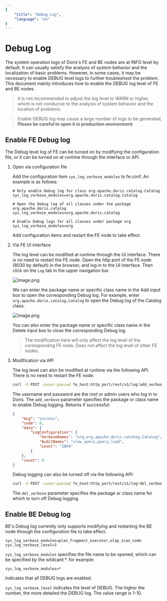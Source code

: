 ```yaml
---
{
    "title": "Debug Log",
    "language": "en"
}
---
```


<!-- 
Licensed to the Apache Software Foundation (ASF) under one
or more contributor license agreements.  See the NOTICE file
distributed with this work for additional information
regarding copyright ownership.  The ASF licenses this file
to you under the Apache License, Version 2.0 (the
"License"); you may not use this file except in compliance
with the License.  You may obtain a copy of the License at

  http://www.apache.org/licenses/LICENSE-2.0

Unless required by applicable law or agreed to in writing,
software distributed under the License is distributed on an
"AS IS" BASIS, WITHOUT WARRANTIES OR CONDITIONS OF ANY
KIND, either express or implied.  See the License for the
specific language governing permissions and limitations
under the License.
-->


# Debug Log

The system operation logs of Doris's FE and BE nodes are at INFO level by default. It can usually satisfy the analysis of system behavior and the localization of basic problems. However, in some cases, it may be necessary to enable DEBUG level logs to further troubleshoot the problem. This document mainly introduces how to enable the DEBUG log level of FE and BE nodes.

> It is not recommended to adjust the log level to WARN or higher, which is not conducive to the analysis of system behavior and the location of problems.

>Enable DEBUG log may cause a large number of logs to be generated, **Please be careful to open it in production environment**.

## Enable FE Debug log

The Debug level log of FE can be turned on by modifying the configuration file, or it can be turned on at runtime through the interface or API.

1. Open via configuration file

   Add the configuration item `sys_log_verbose_modules` to fe.conf. An example is as follows:

   ````text
   # Only enable Debug log for class org.apache.doris.catalog.Catalog
   sys_log_verbose_modules=org.apache.doris.catalog.Catalog
   
   # Open the Debug log of all classes under the package org.apache.doris.catalog
   sys_log_verbose_modules=org.apache.doris.catalog
   
   # Enable Debug logs for all classes under package org
   sys_log_verbose_modules=org
   ````

   Add configuration items and restart the FE node to take effect.

2. Via FE UI interface

   The log level can be modified at runtime through the UI interface. There is no need to restart the FE node. Open the http port of the FE node (8030 by default) in the browser, and log in to the UI interface. Then click on the `Log` tab in the upper navigation bar.

   ![image.png](https://bce.bdstatic.com/doc/BaiduDoris/DORIS/image_f87b8c1.png)

   We can enter the package name or specific class name in the Add input box to open the corresponding Debug log. For example, enter `org.apache.doris.catalog.Catalog` to open the Debug log of the Catalog class:

   ![image.png](https://bce.bdstatic.com/doc/BaiduDoris/DORIS/image_f0d4a23.png)

   You can also enter the package name or specific class name in the Delete input box to close the corresponding Debug log.

   > The modification here will only affect the log level of the corresponding FE node. Does not affect the log level of other FE nodes.

3. Modification via API

   The log level can also be modified at runtime via the following API. There is no need to restart the FE node.

   ```bash
   curl -X POST -uuser:passwd fe_host:http_port/rest/v1/log?add_verbose=org.apache.doris.catalog.Catalog
   ````

   The username and password are the root or admin users who log in to Doris. The `add_verbose` parameter specifies the package or class name to enable Debug logging. Returns if successful:

   ````json
   {
       "msg": "success",
       "code": 0,
       "data": {
           "LogConfiguration": {
               "VerboseNames": "org,org.apache.doris.catalog.Catalog",
               "AuditNames": "slow_query,query,load",
               "Level": "INFO"
           }
       },
       "count": 0
   }
   ````

   Debug logging can also be turned off via the following API:

   ```bash
   curl -X POST -uuser:passwd fe_host:http_port/rest/v1/log?del_verbose=org.apache.doris.catalog.Catalog
   ````

   The `del_verbose` parameter specifies the package or class name for which to turn off Debug logging.

## Enable BE Debug log

BE's Debug log currently only supports modifying and restarting the BE node through the configuration file to take effect.

````text
sys_log_verbose_modules=plan_fragment_executor,olap_scan_node
sys_log_verbose_level=3
````

`sys_log_verbose_modules` specifies the file name to be opened, which can be specified by the wildcard *. for example:

````text
sys_log_verbose_modules=*
````

Indicates that all DEBUG logs are enabled.

`sys_log_verbose_level` indicates the level of DEBUG. The higher the number, the more detailed the DEBUG log. The value range is 1-10.